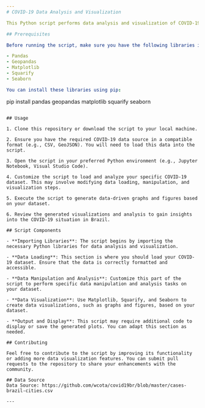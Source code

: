 ```yaml
---
# COVID-19 Data Analysis and Visualization

This Python script performs data analysis and visualization of COVID-19 data in Brazil using various libraries, including Pandas, Geopandas, Matplotlib, Squarify, and Seaborn. The script generates data-driven graphs and figures to analyze the COVID-19 situation in Brazil.

## Prerequisites

Before running the script, make sure you have the following libraries installed:

- Pandas
- Geopandas
- Matplotlib
- Squarify
- Seaborn

You can install these libraries using pip:

```
pip install pandas geopandas matplotlib squarify seaborn
```

## Usage

1. Clone this repository or download the script to your local machine.

2. Ensure you have the required COVID-19 data source in a compatible format (e.g., CSV, GeoJSON). You will need to load this data into the script.

3. Open the script in your preferred Python environment (e.g., Jupyter Notebook, Visual Studio Code).

4. Customize the script to load and analyze your specific COVID-19 dataset. This may involve modifying data loading, manipulation, and visualization steps.

5. Execute the script to generate data-driven graphs and figures based on your dataset.

6. Review the generated visualizations and analysis to gain insights into the COVID-19 situation in Brazil.

## Script Components

- **Importing Libraries**: The script begins by importing the necessary Python libraries for data analysis and visualization.

- **Data Loading**: This section is where you should load your COVID-19 dataset. Ensure that the data is correctly formatted and accessible.

- **Data Manipulation and Analysis**: Customize this part of the script to perform specific data manipulation and analysis tasks on your dataset.

- **Data Visualization**: Use Matplotlib, Squarify, and Seaborn to create data visualizations, such as graphs and figures, based on your dataset.

- **Output and Display**: This script may require additional code to display or save the generated plots. You can adapt this section as needed.

## Contributing

Feel free to contribute to the script by improving its functionality or adding more data visualization features. You can submit pull requests to the repository to share your enhancements with the community.

## Data Source
Data Source: https://github.com/wcota/covid19br/blob/master/cases-brazil-cities.csv

---
```


